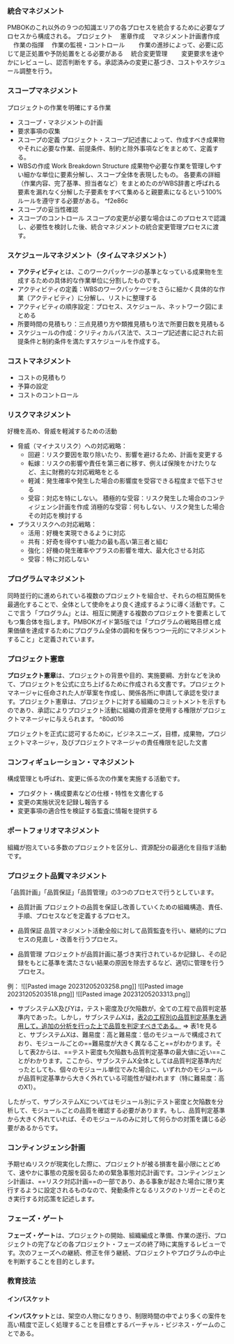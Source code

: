 ### 統合マネジメント
PMBOKのこれ以外の９つの知識エリアの各プロセスを統合するために必要なプロセスから構成される。
プロジェクト
　憲章作成
　マネジメント計画書作成
　作業の指揮
　作業の監視・コントロール
　　作業の進捗によって、必要に応じて是正処置や予防処置をとる必要がある
　統合変更管理
　　変更要求を速やかにレビューし、認否判断をする。承認済みの変更に基づき、コストやスケジュール調整を行う。

### スコープマネジメント
プロジェクトの作業を明確にする作業
- スコープ・マネジメントの計画
- 要求事項の収集
- スコープの定義
  プロジェクト・スコープ記述書によって、作成すべき成果物やそれに必要な作業、前提条件、制約と除外事項などをまとめて、定義する。
- WBSの作成
  Work Breakdown Structure
  成果物や必要な作業を管理しやすい細かな単位に要素分解し、スコープ全体を表現したもの。
  各要素の詳細（作業内容、完了基準、担当者など）をまとめたのがWBS辞書と呼ばれる
  要素を漏れなく分解した子要素をすべて集めると親要素になるという100%ルールを遵守する必要がある。 ^f2e86c
- スコープの妥当性確認
- スコープのコントロール
  スコープの変更が必要な場合はこのプロセスで認識し、必要性を検討した後、統合マネジメントの統合変更管理プロセスに渡す。

### スケジュールマネジメント（タイムマネジメント）
- **アクティビティ**とは、このワークパッケージの基準となっている成果物を生成するための具体的な作業単位に分割したものです。
- アクティビティの定義：WBSのワークパッケージをさらに細かく具体的な作業（アクティビティ）に分解し、リストに整理する
- アクティビティの順序設定：プロセス、スケジュール、ネットワーク図にまとめる
- 所要時間の見積もり：三点見積り方や類推見積もり法で所要日数を見積もる
- スケジュールの作成：クリティカルパス法で、スコープ記述書に記された前提条件と制約条件を満たすスケジュールを作成する。

### コストマネジメント
- コストの見積もり
- 予算の設定
- コストのコントロール

### リスクマネジメント
好機を高め、脅威を軽減するための活動

- 脅威（マイナスリスク）への対応戦略：
  - 回避：リスク要因を取り除いたり、影響を避けるため、計画を変更する
  - 転嫁：リスクの影響や責任を第三者に移す、例えば保険をかけたりなど、主に財務的な対応戦略をとる
  - 軽減：発生確率や発生した場合の影響度を受容できる程度まで低下させる
  - 受容：対応を特にしない。
    積極的な受容：リスク発生した場合のコンティジェンシ計画を作成
    消極的な受容：何もしない、リスク発生した場合その対応を検討する
- プラスリスクへの対応戦略：
  - 活用：好機を実現できるように対応
  - 共有：好奇を得やすい能力の最も高い第三者と組む
  - 強化：好機の発生確率やプラスの影響を増大、最大化させる対応
  - 受容：特に対応しない

### プログラムマネジメント
同時並行的に進められている複数のプロジェクトを組合せ、それらの相互関係を最適化することで、全体として使命をより良く達成するように導く活動です。ここで言う「プログラム」とは、相互に関連する複数のプロジェクトを要素としてもつ集合体を指します。PMBOKガイド第5版では「プログラムの戦略目標と成果価値を達成するためにプログラム全体の調和を保ちつつ一元的にマネジメントすること」と定義されています。


### プロジェクト憲章
**プロジェクト憲章**は、プロジェクトの背景や目的、実施要綱、方針などを決めて、プロジェクトを公式に立ち上げるために作成される文書です。プロジェクトマネージャに任命された人が草案を作成し、関係各所に申請して承認を受けます。プロジェクト憲章は、プロジェクトに対する組織のコミットメントを示すものであり、承認によりプロジェクト活動に組織の資源を使用する権限がプロジェクトマネージャに与えられます。 ^80d016

プロジェクトを正式に認可するために，ビジネスニーズ，目標，成果物，プロジェクトマネージャ，及びプロジェクトマネージャの責任権限を記した文書

### **コンフィギュレーション・マネジメント**
構成管理とも呼ばれ、変更に係る次の作業を実施する活動です。

- プロダクト・構成要素などの仕様・特性を文書化する
- 変更の実施状況を記録し報告する
- 変更事項の適合性を検証する監査に情報を提供する

### ポートフォリオマネジメント
組織が抱えている多数のプロジェクトを区分し、資源配分の最適化を目指す活動です。

### プロジェクト品質マネジメント
「品質計画」「品質保証」「品質管理」の3つのプロセスで行うとしています。

- 品質計画
プロジェクトの品質を保証し改善していくための組織構造、責任、手順、プロセスなどを定義するプロセス。

- 品質保証
品質マネジメント活動全般に対して品質監査を行い、継続的にプロセスの見直し・改善を行うプロセス。

- 品質管理
プロジェクトが品質計画に基づき実行されているか記録し、その記録をもとに基準を満たさない結果の原因を除去するなど、適切に管理を行うプロセス。

例：
![[Pasted image 20231205203258.png]]
![[Pasted image 20231205203518.png]]
![[Pasted image 20231205203313.png]]

- サブシステムX及びYは，テスト密度及び欠陥数が，全ての工程で品質判定基準内であった。しかし，サブシステムXは，<u>表2の工程別の品質判定基準を適用して，追加の分析を行った上で品質を判定すべきである。</u>
=> 表1を見ると、サブシステムXは、難易度：高と難易度：低のモジュールで構成されており、モジュールごとの==難易度が大きく異なること==がわかります。そして表2からは、==テスト密度も欠陥数も品質判定基準の最大値に近い==ことがわかります。ここから、サブシステムX全体としては品質判定基準内だったとしても、個々のモジュール単位でみた場合に、いずれかのモジュールが品質判定基準から大きく外れている可能性が疑われます（特に難易度：高のX1）。  
  
したがって、サブシステムXについてはモジュール別にテスト密度と欠陥数を分析して、モジュールごとの品質を確認する必要があります。もし、品質判定基準から大きく外れていれば、そのモジュールのみに対して何らかの対策を講じる必要があるからです。
### コンティンジェンシ計画
予期せぬリスクが現実化した際に、プロジェクトが被る損害を最小限にとどめて、速やかに事態の克服を図るための緊急事態対応計画です。コンティンジェンシ計画は、==リスク対応計画==の一部であり、ある事象が起きた場合に限り実行するように設定されるものなので、発動条件となるリスクのトリガーとそのとき実行する対応策を記述します。

### フェーズ・ゲート
**フェーズ・ゲート**は、プロジェクトの開始、組織編成と準備、作業の遂行、プロジェクトの完了などの各プロジェクト・フェーズの終了時に実施するレビューです。次のフェーズへの継続、修正を伴う継続、プロジェクトやプログラムの中止を判断することを目的とします。

### 教育技法

#### インバスケット
**インバスケット**とは、架空の人物になりきり、制限時間の中でより多くの案件を高い精度で正しく処理することを目標とするバーチャル・ビジネス・ゲームのことである。

